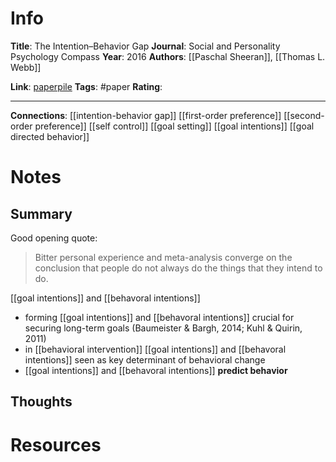 # Info
**Title**: The Intention–Behavior Gap
**Journal**: Social and Personality Psychology Compass
**Year**: 2016
**Authors**: [[Paschal Sheeran]], [[Thomas L. Webb]]

**Link**: [paperpile](chrome-extension://bomfdkbfpdhijjbeoicnfhjbdhncfhig/view.html?mp=4jVpDdX8)
**Tags**: #paper
**Rating**:

---
**Connections**:
[[intention-behavior gap]]
[[first-order preference]]
[[second-order preference]]
[[self control]]
[[goal setting]]
[[goal intentions]]
[[goal directed behavior]]

# Notes
## Summary
Good opening quote:
>Bitter personal experience and meta-analysis converge on the conclusion that people do not always do the things that they intend to do.

[[goal intentions]] and [[behavoral intentions]]

- forming [[goal intentions]] and [[behavoral intentions]] crucial for securing long-term goals (Baumeister & Bargh, 2014; Kuhl & Quirin, 2011)
- in [[behavioral intervention]] [[goal intentions]] and [[behavoral intentions]] seen as key determinant of behavioral change
- [[goal intentions]] and [[behavoral intentions]] **predict behavior**


## Thoughts


# Resources



